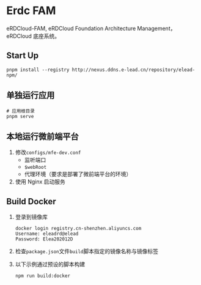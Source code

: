# Erdc FAM

eRDCloud-FAM, eRDCloud Foundation Architecture Management，eRDCloud 底座系统。

## Start Up

```shell
pnpm install --registry http://nexus.ddns.e-lead.cn/repository/elead-npm/
```

## 单独运行应用

```shell
# 应用根目录
pnpm serve
```

## 本地运行微前端平台

1. 修改`configs/mfe-dev.conf`
   - 监听端口
   - `$webRoot`
   - 代理环境（要求是部署了微前端平台的环境）
2. 使用 Nginx 启动服务

## Build Docker

1. 登录到镜像库
     ```shell
     docker login registry.cn-shenzhen.aliyuncs.com
     Username: eleadrd@elead
     Password: Elea202012D
     ```
2. 检查`package.json`文件`build`脚本指定的镜像名称与镜像标签

3. 以下示例通过预设的脚本构建

    ```shell
    npm run build:docker
    ```